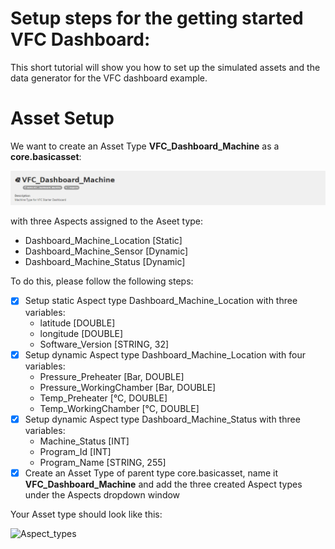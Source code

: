 # Setup steps for the getting started VFC Dashboard:
This short tutorial will show you how to set up the simulated assets and the data generator for the VFC dashboard example.

# Asset Setup
We want to create an Asset Type **VFC_Dashboard_Machine** as a **core.basicasset**:

![Asset_type](../doc/asset_type.png)

with three Aspects assigned to the Aseet type:
- Dashboard_Machine_Location [Static]
- Dashboard_Machine_Sensor [Dynamic]
- Dashboard_Machine_Status [Dynamic]

To do this, please follow the following steps:
- [x] Setup static Aspect type Dashboard_Machine_Location with three variables:
  - latitude [DOUBLE]
  - longitude [DOUBLE]
  - Software_Version [STRING, 32]
- [x] Setup dynamic Aspect type Dashboard_Machine_Location with four variables:
  - Pressure_Preheater [Bar, DOUBLE]
  - Pressure_WorkingChamber [Bar, DOUBLE]
  - Temp_Preheater [°C, DOUBLE]
  - Temp_WorkingChamber [°C, DOUBLE]
- [x] Setup dynamic Aspect type Dashboard_Machine_Status with three variables:
  - Machine_Status [INT]
  - Program_Id [INT]
  - Program_Name [STRING, 255]
- [x] Create an Asset Type of parent type core.basicasset, name it **VFC_Dashboard_Machine** and add the three created Aspect types under the Aspects dropdown window

Your Asset type should look like this:

![Aspect_types](../doc/aspect_type.png)

